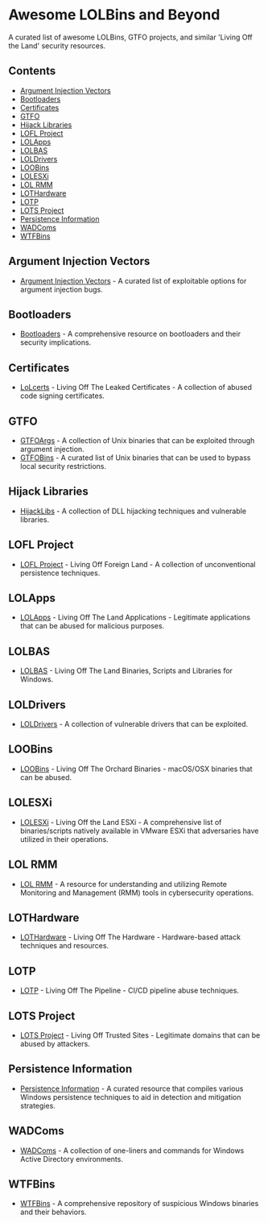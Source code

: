 # Awesome LOLBins and Beyond

A curated list of awesome LOLBins, GTFO projects, and similar 'Living Off the Land' security resources.

## Contents

- [Argument Injection Vectors](#argument-injection-vectors)
- [Bootloaders](#bootloaders)
- [Certificates](#certificates)
- [GTFO](#gtfo)
- [Hijack Libraries](#hijack-libraries)
- [LOFL Project](#lofl-project)
- [LOLApps](#lolapps)
- [LOLBAS](#lolbas)
- [LOLDrivers](#loldrivers)
- [LOOBins](#loobins)
- [LOLESXi](#lolesxi)
- [LOL RMM](#lol-rmm)
- [LOTHardware](#lothardware)
- [LOTP](#lotp)
- [LOTS Project](#lots-project)
- [Persistence Information](#persistence-information)
- [WADComs](#wadcoms)
- [WTFBins](#wtfbins)

## Argument Injection Vectors

- [Argument Injection Vectors](https://sonarsource.github.io/argument-injection-vectors/) - A curated list of exploitable options for argument injection bugs.

## Bootloaders

- [Bootloaders](https://www.bootloaders.io/) - A comprehensive resource on bootloaders and their security implications.

## Certificates

- [LoLcerts](https://github.com/WithSecureLabs/lolcerts) - Living Off The Leaked Certificates - A collection of abused code signing certificates.

## GTFO

- [GTFOArgs](https://gtfoargs.github.io/) - A collection of Unix binaries that can be exploited through argument injection.
- [GTFOBins](https://gtfobins.github.io/) - A curated list of Unix binaries that can be used to bypass local security restrictions.

## Hijack Libraries

- [HijackLibs](https://hijacklibs.net/) - A collection of DLL hijacking techniques and vulnerable libraries.

## LOFL Project

- [LOFL Project](https://lofl-project.github.io/) - Living Off Foreign Land - A collection of unconventional persistence techniques.

## LOLApps

- [LOLApps](https://lolapps-project.github.io/#) - Living Off The Land Applications - Legitimate applications that can be abused for malicious purposes.

## LOLBAS

- [LOLBAS](https://lolbas-project.github.io/#) - Living Off The Land Binaries, Scripts and Libraries for Windows.

## LOLDrivers

- [LOLDrivers](https://www.loldrivers.io/) - A collection of vulnerable drivers that can be exploited.

## LOOBins

- [LOOBins](https://www.loobins.io/) - Living Off The Orchard Binaries - macOS/OSX binaries that can be abused.

## LOLESXi

- [LOLESXi](https://lolesxi-project.github.io/LOLESXi/) - Living Off the Land ESXi - A comprehensive list of binaries/scripts natively available in VMware ESXi that adversaries have utilized in their operations.

## LOL RMM

- [LOL RMM](https://lolrmm.io/) - A resource for understanding and utilizing Remote Monitoring and Management (RMM) tools in cybersecurity operations.

## LOTHardware

- [LOTHardware](https://lothardware.com.tr/) - Living Off The Hardware - Hardware-based attack techniques and resources.

## LOTP

- [LOTP](https://boostsecurityio.github.io/lotp/) - Living Off The Pipeline - CI/CD pipeline abuse techniques.

## LOTS Project

- [LOTS Project](https://lots-project.com/) - Living Off Trusted Sites - Legitimate domains that can be abused by attackers.

## Persistence Information

- [Persistence Information](https://persistence-info.github.io/) - A curated resource that compiles various Windows persistence techniques to aid in detection and mitigation strategies.

## WADComs

- [WADComs](https://wadcoms.github.io/) - A collection of one-liners and commands for Windows Active Directory environments.

## WTFBins

- [WTFBins](https://wtfbins.wtf/) - A comprehensive repository of suspicious Windows binaries and their behaviors. 
